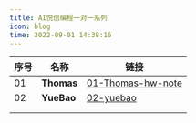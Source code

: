 ```yaml
---
title: AI悦创编程一对一系列
icon: blog
time: 2022-09-01 14:38:16
---
```


| 序号 | 名称       | 链接                                                  |
| ---- | ---------- | ----------------------------------------------------- |
| 01   | **Thomas** | [01-Thomas-hw-note](01-Thomas-hw-note/01-Variable.md) |
| 02   | **YueBao** | [02-yuebao](02-yuebao/01-Plan.md)                     |
|      |            |                                                       |
|      |            |                                                       |

